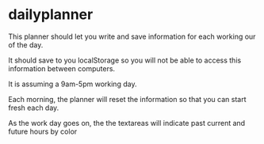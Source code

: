 # dailyplanner
This planner should let you write and save information for each working our of the day. 

It should save to you localStorage so you will not be able to access this information between computers. 

It is assuming a 9am-5pm working day. 

Each morning, the planner will reset the information so that you can start fresh each day. 

As the work day goes on, the the textareas will indicate past current and future hours by color
